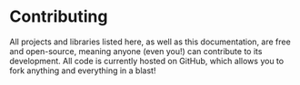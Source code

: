 # Contributing

All projects and libraries listed here, as well as this documentation, are free and open-source, meaning anyone (even you!) can contribute to its development. All code is currently hosted on GitHub, which allows you to fork anything and everything in a blast!
